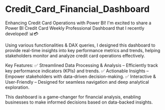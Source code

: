 # Credit_Card_Financial_Dashboard
Enhancing Credit Card Operations with Power BI!
I'm excited to share a Power BI Credit Card Weekly Professional Dashboard that I recently developed! 📊💳

Using various functionalities & DAX queries, I designed this dashboard to provide real-time insights into key performance metrics and trends, helping stakeholders monitor and analyze credit card operations effectively.

 Key Features:
✅ Streamlined Data Processing & Analysis – Efficiently track key performance indicators (KPIs) and trends.
✅ Actionable Insights – Empower stakeholders with data-driven decision-making.
✅ Interactive & User-Friendly – Designed for seamless navigation and deep analytical exploration.

This dashboard is a game-changer for financial analysis, enabling businesses to make informed decisions based on data-backed insights.
